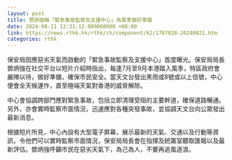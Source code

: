 ```yaml
---
layout: post
title: 鄧炳強稱「緊急事故監察及支援中心」為風季做好準備
date: 2024-08-21 12:31:12.000000000 +08:00
link: https://news.rthk.hk/rthk/ch/component/k2/1767018-20240821.htm
categories: rthk
---
```


保安局因應惡劣天氣而啟動的「緊急事故監察及支援中心」首度曝光。保安局局長鄧炳強在社交平台以短片介紹時指出，每逢7月至9月本港踏入風季，特區政府會嚴陣以待，做好準備，確保市民安全。當天文台發出黑雨或8號或以上信號，中心便會全天候運作，直至極端天氣對香港的威脅解除。

中心會協調跨部門應對緊急事故，包括立即清理受阻的主要幹道，確保道路暢通。另外，亦會實時監察市面情況，迅速應對各種突發事故，並協調天文台向公眾發出最新消息。 

根據短片所見，中心內設有大型電子屏幕，展示最新的天氣、交通以及行動等資訊，令他們可以實時監察市面情況，保安局局長會在指揮及統籌室聽取匯報以及最新評估。鄧炳強呼籲市民在惡劣天氣下，為己為人，不要再追風逐浪。
